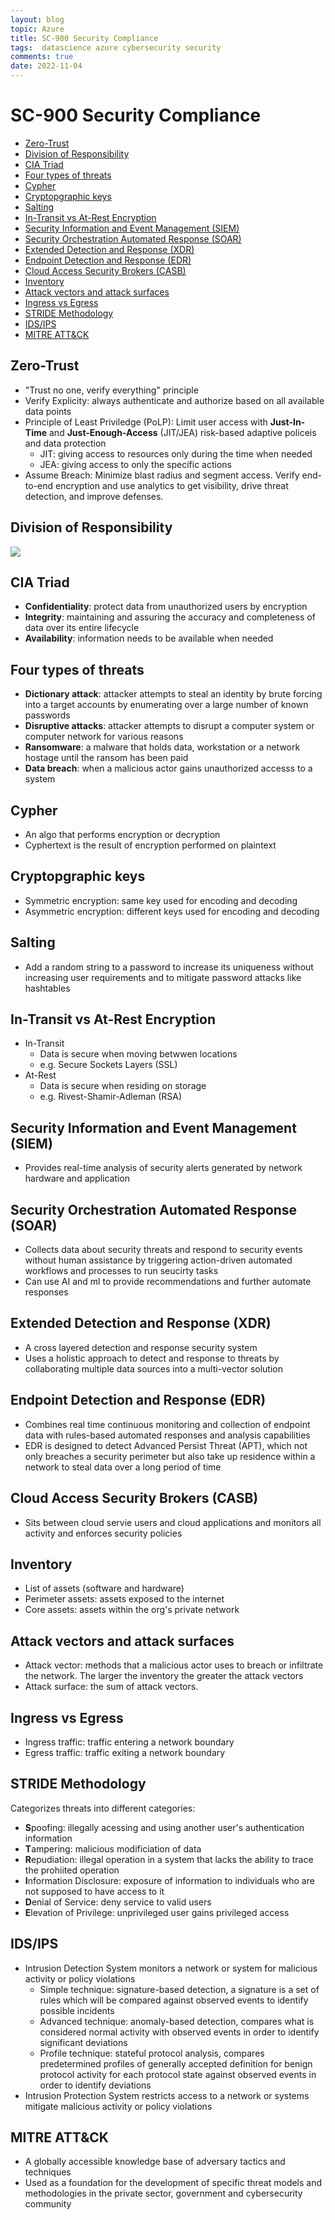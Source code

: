```yaml
---
layout: blog
topic: Azure
title: SC-900 Security Compliance
tags:  datascience azure cybersecurity security
comments: true
date: 2022-11-04
---
```


# SC-900 Security Compliance

- [Zero-Trust](#zero-trust)
- [Division of Responsibility](#division-of-responsibility)
- [CIA Triad](#cia-triad)
- [Four types of threats](#four-types-of-threats)
- [Cypher](#cypher)
- [Cryptopgraphic keys](#cryptopgraphic-keys)
- [Salting](#salting)
- [In-Transit vs At-Rest Encryption](#in-transit-vs-at-rest-encryption)
- [Security Information and Event Management (SIEM)](#security-information-and-event-management-siem)
- [Security Orchestration Automated Response (SOAR)](#security-orchestration-automated-response-soar)
- [Extended Detection and Response (XDR)](#extended-detection-and-response-xdr)
- [Endpoint Detection and Response (EDR)](#endpoint-detection-and-response-edr)
- [Cloud Access Security Brokers (CASB)](#cloud-access-security-brokers-casb)
- [Inventory](#inventory)
- [Attack vectors and attack surfaces](#attack-vectors-and-attack-surfaces)
- [Ingress vs Egress](#ingress-vs-egress)
- [STRIDE Methodology](#stride-methodology)
- [IDS/IPS](#idsips)
- [MITRE ATT&CK](#mitre-attck)
## Zero-Trust
- "Trust no one, verify everything" principle
- Verify Explicity: always authenticate and authorize based on all available data points
- Principle of Least Priviledge (PoLP): Limit user access with **Just-In-Time** and **Just-Enough-Access** (JIT/JEA) risk-based adaptive policeis and data protection
  - JIT: giving access to resources only during the time when needed
  - JEA: giving access to only the specific actions
- Assume Breach: Minimize blast radius and segment access. Verify end-to-end encryption and use analytics to get visibility, drive threat detection, and improve defenses.

## Division of Responsibility
![](/assets/2022-11-04-21-09-54.png)

## CIA Triad
- **Confidentiality**: protect data from unauthorized users by encryption
- **Integrity**: maintaining and assuring the accuracy and completeness of data over its entire lifecycle
- **Availability**: information needs to be available when needed

## Four types of threats
- **Dictionary attack**: attacker attempts to steal an identity by brute forcing into a target accounts by enumerating over a large number of known passwords
- **Disruptive attacks**: attacker attempts to disrupt a computer system or computer network for various reasons
- **Ransomware**: a malware that holds data, workstation or a network hostage until the ransom has been paid
- **Data breach**: when a malicious actor gains unauthorized accesss to a system

## Cypher
- An algo that performs encryption or decryption
- Cyphertext is the result of encryption performed on plaintext

## Cryptopgraphic keys
- Symmetric encryption: same key used for encoding and decoding
- Asymmetric encryption: different keys used for encoding and decoding

## Salting
- Add a random string to a password to increase its uniqueness without increasing user requirements and to mitigate password attacks like hashtables

## In-Transit vs At-Rest Encryption

- In-Transit
  - Data is secure when moving betwwen locations
  - e.g. Secure Sockets Layers (SSL)
- At-Rest
  - Data is secure when residing on storage 
  - e.g. Rivest-Shamir-Adleman (RSA)

## Security Information and Event Management (SIEM)

- Provides real-time analysis of security alerts generated by network hardware and application

## Security Orchestration Automated Response (SOAR)

- Collects data about security threats and respond to security events without human assistance by triggering action-driven automated workflows and processes to run seucirty tasks
- Can use AI and ml to provide recommendations and further automate responses

## Extended Detection and Response (XDR)

- A cross layered detection and response security system
- Uses a holistic approach to detect and response to threats by collaborating multiple data sources into a multi-vector solution

## Endpoint Detection and Response (EDR)

- Combines real time continuous monitoring and collection of endpoint data with rules-based automated responses and analysis capabilities
- EDR is designed to detect Advanced Persist Threat (APT), which not only breaches a security perimeter but also take up residence within a network to steal data over a long period of time

## Cloud Access Security Brokers (CASB)

- Sits between cloud servie users and cloud applications and monitors all activity and enforces security policies

## Inventory
- List of assets (software and hardware)
- Perimeter assets: assets exposed to the internet
- Core assets: assets within the org's private network

## Attack vectors and attack surfaces
- Attack vector: methods that a malicious actor uses to breach or infiltrate the network. The larger the inventory the greater the attack vectors
- Attack surface: the sum of attack vectors.

## Ingress vs Egress
- Ingress traffic: traffic entering a network boundary
- Egress traffic: traffic exiting a network boundary

## STRIDE Methodology

Categorizes threats into different categories:

- **S**poofing: illegally acessing and using another user's authentication information
- **T**ampering: malicious modificiation of data
- **R**epudiation: illegal operation in a system that lacks the ability to trace the prohiited operation
- **I**nformation Disclosure: exposure of information to individuals who are not supposed to have access to it
- **D**enial of Service: deny service to valid users
- **E**levation of Privilege: unprivileged user gains privileged access


## IDS/IPS

- Intrusion Detection System monitors a network or system for malicious activity or policy violations
  - Simple technique: signature-based detection, a signature is a set of rules which will be compared against observed events to identify possible incidents
  - Advanced technique: anomaly-based detection, compares what is considered normal activity with observed events in order to identify significant deviations
  - Profile technique: stateful protocol analysis, compares predetermined profiles of generally accepted definition for benign protocol activity for each protocol state against observed events in order to identify deviations
- Intrusion Protection System restricts access to a network or systems mitigate malicious activity or policy violations

## MITRE ATT&CK 
- A globally accessible knowledge base of adversary tactics and techniques 
- Used as a foundation for the development of specific threat models and methodologies in the private sector, government and cybersecurity community

